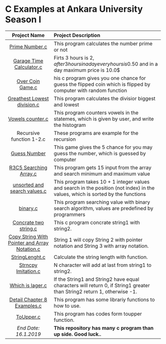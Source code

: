<h1>C Examples at Ankara University Season I</h1>

| Project Name  | Project Description |
| :-------------: | :------------- |
| <a href="Prime Numbers.c">Prime Number.c</a>  | This program calculates the number prime or not  |
| <a href="Garage Time Calculator.c">Garage Time Calculator.c</a>  | Firts 3 hours is 2$, after 3 hours in a day every hours is 0.50$ and in a day maximum price is 10.0$  |
| <a href="Over Coin Game.c">Over Coin Game.c</a>  | his c program gives you one chance for guess the flipped coin which is flipped by computer with random function  |
| <a href="Greathest Lowest division.c">Greathest Lowest division.c</a>  | This program calculates the divisior biggest and lowest  |
| <a href="Vowels counter.c">Vowels counter.c</a>  | This program counters vowels in the statemes, which is given by user, and write the histogram  |
| Recursive function 1-2.c  | These programs are example for the recursion  |
| <a href="guess number.c">Guess Number</a>  | This game gives the 5 chance for you may guess the number, which is guessed by computer  |
| <a href="R3C5 Searching Array.c">R3C5 Searching Array.c</a>  | This program gets 15 input from the array and search minimum and maximum value  |
| <a href="unsorted and search values.c">unsorted and search values.c</a>  | This program takes 10 + 1 integer values and search in the position (not index) in the values, which is sorted by the functions  |
| <a href="binary.c">binary.c</a>  | This program searching value with binary search algorithm, values are predefined by programmers  |
| <a href="Concrate two string.c">Concrate two string.c</a>  | This c program concrate string1 with string2.  |
| <a href="Copy String With Pointer and Array Notation.c">Copy String With Pointer and Array Notation.c</a>  | String 1 will copy String 2 with pointer notation and String 3 with array notation.  |
| <a href="StringLenght.c">StringLenght.c</a>  | Calculate the string length with function.  |
| <a href="Strncpy Imitation.c">Strncpy Imitation.c</a>  | N character will add at last from string1 to string2.   |
| <a href="Which is lager.c">Which is lager.c</a>  | If the String1 and String2 have equal characters will return 0, if String1 greater than String2 return 1, otherwise -1.  |
| <a href="Detail Chapter 8 Examples.c">Detail Chapter 8 Examples.c</a>  | This program has some librariy functions to how to use.  |
| <a href="toupper.c">ToUpper.c</a>  | This program has codes form toupper function.  |
| *End Date: 16.1.2019*  | **This repository has many c program than up side. Good luck..**  |
